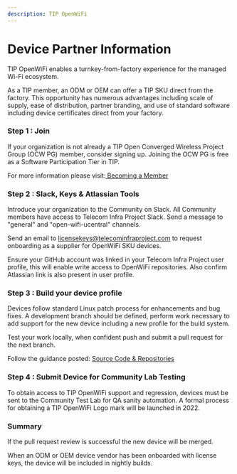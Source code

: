 ```yaml
---
description: TIP OpenWiFi
---
```


# Device Partner Information

TIP OpenWiFi enables a turnkey-from-factory experience for the managed Wi-Fi ecosystem.

As a TIP member, an ODM or OEM can offer a TIP SKU direct from the factory. This opportunity has numerous advantages including scale of supply, ease of distribution, partner branding, and use of standard software including device certificates direct from your factory.

### Step 1 : Join

If your organization is not already a TIP Open Converged Wireless Project Group (OCW PG) member, consider signing up. Joining the OCW PG is free as a Software Participation Tier in TIP.

For more information please visit:[ Becoming a Member](https://telecominfraproject.com/apply-for-membership/)

### Step 2 : Slack, Keys & Atlassian Tools

Introduce your organization to the Community on Slack. All Community members have access to Telecom Infra Project Slack. Send a message to "general" and "open-wifi-ucentral" channels.

Send an email to licensekeys@telecominfraproject.com to request onboarding as a supplier for OpenWiFi SKU devices.

Ensure your GitHub account was linked in your Telecom Infra Project user profile, this will enable write access to OpenWiFi repositories. Also confirm Atlassian link is also present in user profile.

### Step 3 : Build your device profile

Devices follow standard Linux patch process for enhancements and bug fixes. A development branch should be defined, perform work necessary to add support for the new device including a new profile for the build system.

Test your work locally, when confident push and submit a pull request for the next branch.

Follow the guidance posted:  [Source Code & Repositories](https://telecominfraproject.atlassian.net/wiki/spaces/WIFI/pages/355598358/Source+Code+Repositories)

### Step 4 : Submit Device for Community Lab Testing

To obtain access to TIP OpenWiFi support and regression, devices must be sent to the Community Test Lab for QA sanity automation. A formal process for obtaining a TIP OpenWiFi Logo mark will be launched in 2022.

### Summary

If the pull request review is successful the new device will be merged.

When an ODM or OEM device vendor has been onboarded with license keys, the device will be included in nightly builds.
